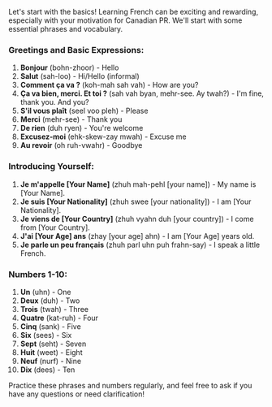 Let's start with the basics! Learning French can be exciting and rewarding, especially with your motivation for Canadian PR. We'll start with some essential phrases and vocabulary.

### Greetings and Basic Expressions:

1. **Bonjour** (bohn-zhoor) - Hello
2. **Salut** (sah-loo) - Hi/Hello (informal)
3. **Comment ça va ?** (koh-mah sah vah) - How are you?
4. **Ça va bien, merci. Et toi ?** (sah vah byan, mehr-see. Ay twah?) - I'm fine, thank you. And you?
5. **S'il vous plaît** (seel voo pleh) - Please
6. **Merci** (mehr-see) - Thank you
7. **De rien** (duh ryen) - You're welcome
8. **Excusez-moi** (ehk-skew-zay mwah) - Excuse me
9. **Au revoir** (oh ruh-vwahr) - Goodbye

### Introducing Yourself:

1. **Je m'appelle [Your Name]** (zhuh mah-pehl [your name]) - My name is [Your Name].
2. **Je suis [Your Nationality]** (zhuh swee [your nationality]) - I am [Your Nationality].
3. **Je viens de [Your Country]** (zhuh vyahn duh [your country]) - I come from [Your Country].
4. **J'ai [Your Age] ans** (zhay [your age] ahn) - I am [Your Age] years old.
5. **Je parle un peu français** (zhuh parl uhn puh frahn-say) - I speak a little French.

### Numbers 1-10:

1. **Un** (uhn) - One
2. **Deux** (duh) - Two
3. **Trois** (twah) - Three
4. **Quatre** (kat-ruh) - Four
5. **Cinq** (sank) - Five
6. **Six** (sees) - Six
7. **Sept** (seht) - Seven
8. **Huit** (weet) - Eight
9. **Neuf** (nurf) - Nine
10. **Dix** (dees) - Ten

Practice these phrases and numbers regularly, and feel free to ask if you have any questions or need clarification!
